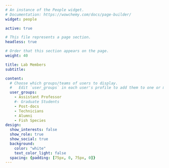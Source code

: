 ```yaml
---
# An instance of the People widget.
# Documentation: https://wowchemy.com/docs/page-builder/
widget: people

active: true

# This file represents a page section.
headless: true

# Order that this section appears on the page.
weight: 40

title: Lab Members
subtitle:

content:
  # Choose which groups/teams of users to display.
  #   Edit `user_groups` in each user's profile to add them to one or more of these groups.
  user_groups:
    - Assistant Professor
    #- Graduate Students
    - Post-docs
    - Technicians
    - Alumni
    - Fish Species
design:
  show_interests: false
  show_role: true
  show_social: true
  background:
    color: "white"
    text_color_light: false
  spacing: {padding: [75px, 0, 75px, 0]}
---
```

